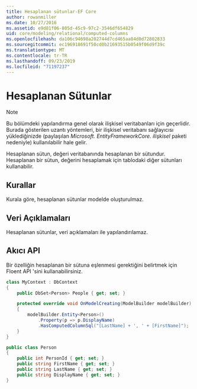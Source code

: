```yaml
---
title: Hesaplanan sütunlar-EF Core
author: rowanmiller
ms.date: 10/27/2016
ms.assetid: e9d81f06-805d-45c9-97c2-3546df654829
uid: core/modeling/relational/computed-columns
ms.openlocfilehash: da106c94698a202744d7cd465aa84d0d72802833
ms.sourcegitcommit: ec196918691f50cd0b21693515b0549f06d9f39c
ms.translationtype: MT
ms.contentlocale: tr-TR
ms.lasthandoff: 09/23/2019
ms.locfileid: "71197237"
---
```

# <a name="computed-columns"></a>Hesaplanan Sütunlar

> [!NOTE]  
> Bu bölümdeki yapılandırma genel olarak ilişkisel veritabanları için geçerlidir. Burada gösterilen uzantı yöntemleri, bir ilişkisel veritabanı sağlayıcısı yüklediğinizde (paylaşılan *Microsoft. EntityFrameworkCore. ilişkisel* paketi nedeniyle) kullanılabilir hale gelir.

Hesaplanan sütun, değeri veritabanında hesaplanan bir sütundur. Hesaplanan bir sütun, değerini hesaplamak için tablodaki diğer sütunları kullanabilir.

## <a name="conventions"></a>Kurallar

Kurala göre, hesaplanan sütunlar modelde oluşturulmaz.

## <a name="data-annotations"></a>Veri Açıklamaları

Hesaplanan sütunlar, veri açıklamaları ile yapılandırılamaz.

## <a name="fluent-api"></a>Akıcı API

Bir özelliğin hesaplanan bir sütuna eşlenmesi gerektiğini belirtmek için Floent API 'sini kullanabilirsiniz.

<!-- [!code-csharp[Main](samples/core/relational/Modeling/FluentAPI/Relational/ComputedColumn.cs?highlight=9)] -->
``` csharp
class MyContext : DbContext
{
    public DbSet<Person> People { get; set; }

    protected override void OnModelCreating(ModelBuilder modelBuilder)
    {
        modelBuilder.Entity<Person>()
            .Property(p => p.DisplayName)
            .HasComputedColumnSql("[LastName] + ', ' + [FirstName]");
    }
}

public class Person
{
    public int PersonId { get; set; }
    public string FirstName { get; set; }
    public string LastName { get; set; }
    public string DisplayName { get; set; }
}
```

